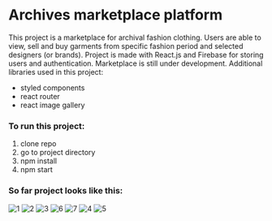 # Archives marketplace platform

This project is a marketplace for archival fashion clothing. Users are able to view, sell and buy garments from specific fashion period and selected designers (or brands). Project is made with React.js and Firebase for storing users and authentication. Marketplace is still under development.
Additional libraries used in this project:

* styled components
* react router
* react image gallery

### To run this project:
1. clone repo
2. go to project directory
3. npm install
4. npm start

### So far project looks like this:
![1](https://user-images.githubusercontent.com/73420865/195429639-a249d09c-8fb7-4a12-b6a1-a921253d73b5.png)
![2](https://user-images.githubusercontent.com/73420865/195429645-6f40c1d9-75fe-4606-9926-f4746d53bbcc.png)
![3](https://user-images.githubusercontent.com/73420865/195429654-c7caa690-3cf0-4306-8170-e284279b24ba.png)
![6](https://user-images.githubusercontent.com/73420865/195810789-8d8c05b9-1f1a-43b1-bed0-e744b1d89d96.png)
![7](https://user-images.githubusercontent.com/73420865/195810810-88e8b8b7-8055-4468-8376-974117940fdf.png)
![4](https://user-images.githubusercontent.com/73420865/195429665-e35cd371-3e59-4762-b6e0-5b7bcd1c440e.png)
![5](https://user-images.githubusercontent.com/73420865/195429668-7bf7252d-08d0-43cd-a410-dc44b0f7f9e3.png)

